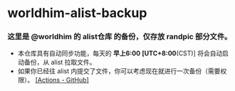 # worldhim-alist-backup
### 这里是 @worldhim 的 **alist仓库** 的备份，仅存放 **randpic** 部分文件。

- 本仓库具有自动同步功能，每天的 **早上6:00** **[UTC+8:00**(CST)] 将会自动启动备份，从 alist 拉取文件。
- 如果你已经往 alist 内提交了文件，你可以考虑现在就进行一次备份（需要权限）。 [[Actions - GitHub]](https://github.com/PCL-Community/worldhim-alist-backup/actions/workflows/sync.yml)
